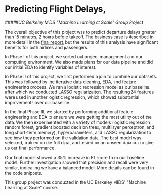 # Predicting Flight Delays, 
<i>#####UC Berkeley MIDS "Machine Learning at Scale" Group Project</i>


The overall objective of this project was to predict departure delays greater than 15 minutes, 2 hours before takeoff. The business case is described in more detail in the [final report](https://github.com/heesukjang/PredictingFlightDelays/blob/main/Final_Report.pdf), but the results of this analysis have significant benefits for both airlines and passengers.

In Phase I of this project, we sorted out project management and our computing environment. We also made plans for our data pipeline and did our initial EDA to identify variables of interest.

In Phase II of this project, we first performed a join to combine our datasets. This was followed by the iterative data cleaning, EDA, and feature engineering process. We ran a logistic regression model as our baseline, after which we conducted LASSO regularizaiton. The resulting 24 features were used in another logistic regression, which showed substantial improvements over our baseline.

In the final Phase III, we started by performing additional feature engineering and EDA to ensure we were getting the most utility out of the data. We then experimented with a variety of models (logistic regression, random forest, gradient boosted decision trees, multilayer perceptron, and long short-term memory), hyperparameters, and LASSO regularization to see how they performed on the validation data. The best model was selected, trained on the full data, and tested on an unseen data cut to give us our final performance.

Our final model showed a 35% increase in F1 score from our baseline model. Further investigation showed that precision and recall were very similar, indicating we have a balanced model. More details can be found in the code snippets.

This group project was conducted in the UC Berkeley MIDS' "Machine Learning at Scale" course.
